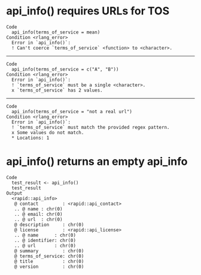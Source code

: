 # api_info() requires URLs for TOS

    Code
      api_info(terms_of_service = mean)
    Condition <rlang_error>
      Error in `api_info()`:
      ! Can't coerce `terms_of_service` <function> to <character>.

---

    Code
      api_info(terms_of_service = c("A", "B"))
    Condition <rlang_error>
      Error in `api_info()`:
      ! `terms_of_service` must be a single <character>.
      x `terms_of_service` has 2 values.

---

    Code
      api_info(terms_of_service = "not a real url")
    Condition <rlang_error>
      Error in `api_info()`:
      ! `terms_of_service` must match the provided regex pattern.
      x Some values do not match.
      * Locations: 1

# api_info() returns an empty api_info

    Code
      test_result <- api_info()
      test_result
    Output
      <rapid::api_info>
       @ contact         : <rapid::api_contact>
       .. @ name : chr(0) 
       .. @ email: chr(0) 
       .. @ url  : chr(0) 
       @ description     : chr(0) 
       @ license         : <rapid::api_license>
       .. @ name      : chr(0) 
       .. @ identifier: chr(0) 
       .. @ url       : chr(0) 
       @ summary         : chr(0) 
       @ terms_of_service: chr(0) 
       @ title           : chr(0) 
       @ version         : chr(0) 

